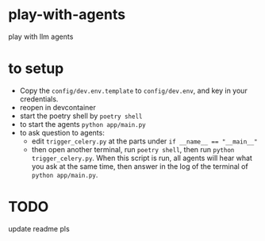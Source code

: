 # play-with-agents
play with llm agents

# to setup

* Copy the `config/dev.env.template` to `config/dev.env`, and key in your credentials.
* reopen in devcontainer
* start the poetry shell by `poetry shell`
* to start the agents `python app/main.py`
* to ask question to agents:
    * edit `trigger_celery.py` at the parts under `if __name__ == "__main__"` 
    * then open another terminal, run `poetry shell`, then run `python trigger_celery.py`. When this script is run, all agents will hear what you ask at the same time, then answer in the log of the terminal of `python app/main.py`.


# TODO
update readme pls
